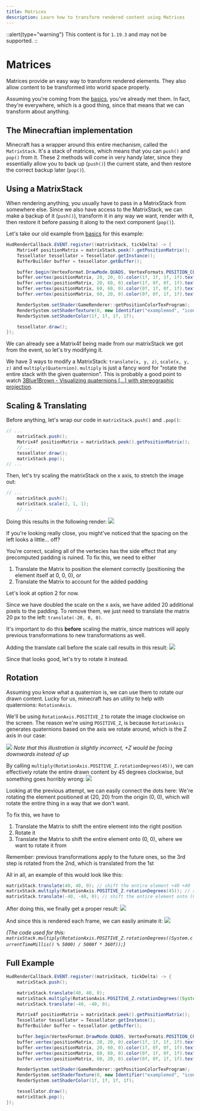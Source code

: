 ```yaml
---
title: Matrices
description: Learn how to transform rendered content using Matrices
---
```


::alert{type="warning"}
This content is for `1.19.3` and may not be supported.
::

# Matrices

Matrices provide an easy way to transform rendered elements. They also allow content to be transformed into world space properly.

Assuming you're coming from the [basics](/rendering/basics), you've already met them. In fact, they're everywhere, which is a good thing, since that means that we can transform about anything.

## The Minecraftian implementation
Minecraft has a wrapper around this entire mechanism, called the `MatrixStack`. It's a stack of matrices, which means that you can `push()` and `pop()` from it. These 2 methods will come in very handy later, since they essentially allow you to back up (`push()`) the current state, and then restore the correct backup later (`pop()`).

## Using a MatrixStack
When rendering anything, you usually have to pass in a MatrixStack from somewhere else. Since we also have access to the MatrixStack, we can make a backup of it (`push()`), transform it in any way we want, render with it, then restore it before passing it along to the next component (`pop()`).

Let's take our old example from [basics](/rendering/basics) for this example:
```java
HudRenderCallback.EVENT.register((matrixStack, tickDelta) -> {
    Matrix4f positionMatrix = matrixStack.peek().getPositionMatrix();
    Tessellator tessellator = Tessellator.getInstance();
    BufferBuilder buffer = tessellator.getBuffer();

    buffer.begin(VertexFormat.DrawMode.QUADS, VertexFormats.POSITION_COLOR_TEXTURE);
    buffer.vertex(positionMatrix, 20, 20, 0).color(1f, 1f, 1f, 1f).texture(0f, 0f).next();
    buffer.vertex(positionMatrix, 20, 60, 0).color(1f, 0f, 0f, 1f).texture(0f, 1f).next();
    buffer.vertex(positionMatrix, 60, 60, 0).color(0f, 1f, 0f, 1f).texture(1f, 1f).next();
    buffer.vertex(positionMatrix, 60, 20, 0).color(0f, 0f, 1f, 1f).texture(1f, 0f).next();

    RenderSystem.setShader(GameRenderer::getPositionColorTexProgram);
    RenderSystem.setShaderTexture(0, new Identifier("examplemod", "icon.png"));
    RenderSystem.setShaderColor(1f, 1f, 1f, 1f);

    tessellator.draw();
});
```

We can already see a Matrix4f being made from our matrixStack we got from the event, so let's try modifying it.

We have 3 ways to modify a MatrixStack: `translate(x, y, z)`, `scale(x, y, z)` and `multiply(Quaternion)`. `multiply` is just a fancy word for "rotate the entire stack with the given quaternion". This is probably a good point to watch [3Blue1Brown - Visualizing quaternions [...] with stereographic projection](https://www.youtube.com/watch?v=d4EgbgTm0Bg).

## Scaling & Translating

Before anything, let's wrap our code in `matrixStack.push()` and `.pop()`:
```java
// ...
    matrixStack.push();
    Matrix4f positionMatrix = matrixStack.peek().getPositionMatrix();
    // ...
    tessellator.draw();
    matrixStack.pop();
// ...
```

Then, let's try scaling the matrixStack on the x axis, to stretch the image out:
```java
// ...
    matrixStack.push();
    matrixStack.scale(2, 1, 1);
    // ...
```

Doing this results in the following render:
![](/rendering/matrices_0.png)

If you're looking really close, you might've noticed that the spacing on the left looks a little... off?

You're correct, scaling all of the vertecies has the side effect that any precomputed padding is ruined. To fix this, we need to either
1. Translate the Matrix to position the element correctly (positioning the element itself at 0, 0, 0), or
2. Translate the Matrix to account for the added padding

Let's look at option 2 for now.

Since we have doubled the scale on the x axis, we have added 20 additional pixels to the padding. To remove them, we just need to translate the matrix 20 px to the left: `translate(-20, 0, 0)`.

It's important to do this **before** scaling the matrix, since matrices will apply previous transformations to new transformations as well.

Adding the translate call before the scale call results in this result:
![](/rendering/matrices_1.png)

Since that looks good, let's try to rotate it instead.

## Rotation

Assuming you know what a quaternion is, we can use them to rotate our drawn content. Lucky for us, minecraft has an utility to help with quaternions: `RotationAxis`.

We'll be using `RotationAxis.POSITIVE_Z` to rotate the image clockwise on the screen. The reason we're using `POSITIVE_Z`, is because `RotationAxis` generates quaternions based on the axis we rotate around, which is the Z axis in our case:

![](/rendering/matrices_5.png)
*Note that this illustration is slightly incorrect, +Z would be facing downwards instead of up*

By calling `multiply(RotationAxis.POSITIVE_Z.rotationDegrees(45))`, we can effectively rotate the entire drawn content by 45 degrees clockwise, but something goes horribly wrong:
![](/rendering/matrices_2.png)

Looking at the previous attempt, we can easily connect the dots here: We're rotating the element positioned at (20, 20) from the origin (0, 0), which will rotate the entire thing in a way that we don't want.

To fix this, we have to
1. Translate the Matrix to shift the entire element into the right position
2. Rotate it
3. Translate the Matrix to shift the entire element onto (0, 0), where we want to rotate it from

Remember: previous transformations apply to the future ones, so the 3rd step is rotated from the 2nd, which is translated from the 1st

All in all, an example of this would look like this:
```java
matrixStack.translate(40, 40, 0); // shift the entire element +40 +40
matrixStack.multiply(RotationAxis.POSITIVE_Z.rotationDegrees(45)); // rotate
matrixStack.translate(-40, -40, 0); // shift the entire element onto (0, 0) in the center
```

After doing this, we finally get a proper result:
![](/rendering/matrices_3.png)

And since this is rendered each frame, we can easily animate it:
![](/rendering/matrices_4.webp)

*(The code used for this: `matrixStack.multiply(RotationAxis.POSITIVE_Z.rotationDegrees((System.currentTimeMillis() % 5000) / 5000f * 360f));`)*

## Full Example
```java
HudRenderCallback.EVENT.register((matrixStack, tickDelta) -> {
    matrixStack.push();

    matrixStack.translate(40, 40, 0);
    matrixStack.multiply(RotationAxis.POSITIVE_Z.rotationDegrees((System.currentTimeMillis() % 5000) / 5000f * 360f));
    matrixStack.translate(-40, -40, 0);

    Matrix4f positionMatrix = matrixStack.peek().getPositionMatrix();
    Tessellator tessellator = Tessellator.getInstance();
    BufferBuilder buffer = tessellator.getBuffer();

    buffer.begin(VertexFormat.DrawMode.QUADS, VertexFormats.POSITION_COLOR_TEXTURE);
    buffer.vertex(positionMatrix, 20, 20, 0).color(1f, 1f, 1f, 1f).texture(0f, 0f).next();
    buffer.vertex(positionMatrix, 20, 60, 0).color(1f, 0f, 0f, 1f).texture(0f, 1f).next();
    buffer.vertex(positionMatrix, 60, 60, 0).color(0f, 1f, 0f, 1f).texture(1f, 1f).next();
    buffer.vertex(positionMatrix, 60, 20, 0).color(0f, 0f, 1f, 1f).texture(1f, 0f).next();

    RenderSystem.setShader(GameRenderer::getPositionColorTexProgram);
    RenderSystem.setShaderTexture(0, new Identifier("examplemod", "icon.png"));
    RenderSystem.setShaderColor(1f, 1f, 1f, 1f);

    tessellator.draw();
    matrixStack.pop();
});
```